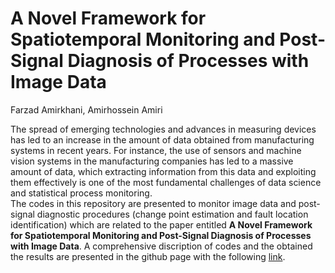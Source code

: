 # A Novel Framework for Spatiotemporal Monitoring and Post-Signal Diagnosis of Processes with Image Data
Farzad Amirkhani, Amirhossein Amiri

The spread of emerging technologies and advances in measuring devices has led to an increase in the amount of data obtained from manufacturing systems in recent years. For instance, the use of sensors and machine vision systems in the manufacturing companies has led to a massive amount of data, which extracting information from this data and exploiting them effectively is one of the most fundamental challenges of data science and statistical process monitoring.  
The codes in this repository are presented to monitor image data and post-signal diagnostic procedures (change point estimation and fault location identification) which are related to the paper entitled **A Novel Framework for Spatiotemporal Monitoring and Post-Signal Diagnosis of Processes with Image Data**. A comprehensive discription of codes and the obtained the results are presented in the github page with the following [link](https://fzdamirkhani.github.io/QREI-2019/).
